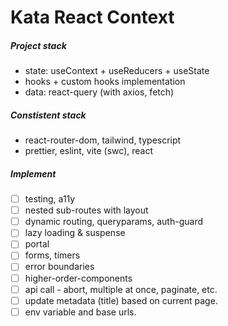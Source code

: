 # Kata React Context

##### Project stack

-   state: useContext + useReducers + useState
-   hooks + custom hooks implementation
-   data: react-query (with axios, fetch)

##### Constistent stack

-   react-router-dom, tailwind, typescript
-   prettier, eslint, vite (swc), react

##### Implement

-   [ ] testing, a11y
-   [ ] nested sub-routes with layout
-   [ ] dynamic routing, queryparams, auth-guard
-   [ ] lazy loading & suspense
-   [ ] portal
-   [ ] forms, timers
-   [ ] error boundaries
-   [ ] higher-order-components
-   [ ] api call - abort, multiple at once, paginate, etc.
-   [ ] update metadata (title) based on current page.
-   [ ] env variable and base urls.
